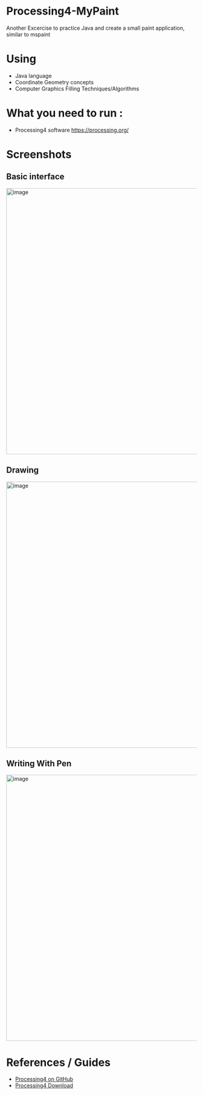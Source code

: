 # Processing4-MyPaint
Another Excercise to practice Java and create a small paint application, similar to mspaint

# Using 
  - Java language
  - Coordinate Geometry concepts
  - Computer Graphics Filling Techniques/Algorithms

# What you need to run : 
  - Processing4 software https://processing.org/

# Screenshots

## Basic interface
<img width="702" alt="image" src="https://github.com/Shreyas-Ashtamkar/Processing4-MyPaint/assets/51398602/4b91eb77-c7eb-4b17-8d89-9dd9ba215804">

## Drawing 
<img width="702" alt="image" src="https://github.com/Shreyas-Ashtamkar/Processing4-MyPaint/assets/51398602/c8d1ff49-3c3f-4bbb-b0c6-756bb41b3894">

## Writing With Pen
<img width="702" alt="image" src="https://github.com/Shreyas-Ashtamkar/Processing4-MyPaint/assets/51398602/a207ad8a-1f29-4bf9-8d33-369c4a7fdb9b">


# References / Guides
- [Processing4 on GitHub](https://github.com/benfry/processing4/)
- [Processing4 Download](https://processing.org/download)
